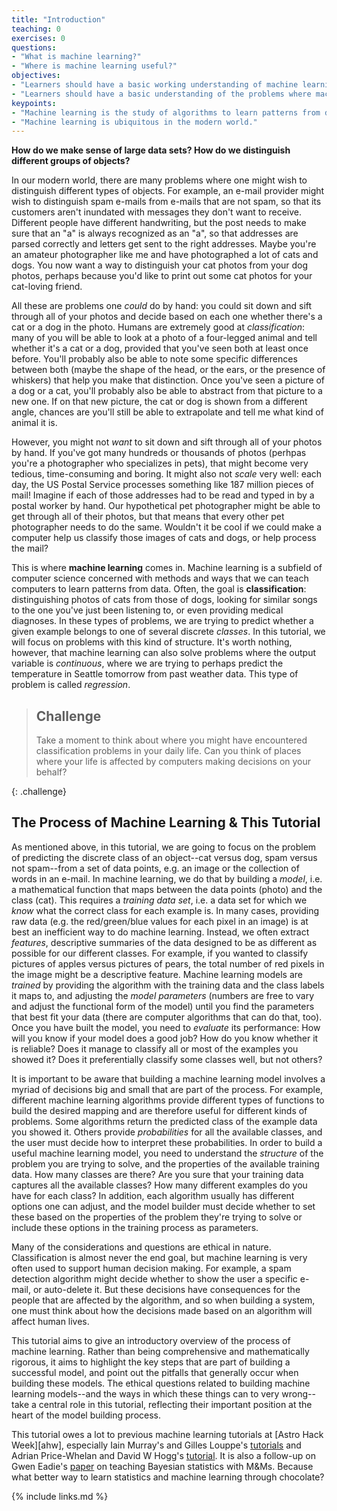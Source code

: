 ```yaml
---
title: "Introduction"
teaching: 0
exercises: 0
questions:
- "What is machine learning?"
- "Where is machine learning useful?"
objectives:
- "Learners should have a basic working understanding of machine learning."
- "Learners should have a basic understanding of the problems where machine learning may be applied."
keypoints:
- "Machine learning is the study of algorithms to learn patterns from data."
- "Machine learning is ubiquitous in the modern world."
---
```


**How do we make sense of large data sets? How do we distinguish different groups of objects?**

In our modern world, there are many problems where one might wish to distinguish different types of 
objects. For example, an e-mail provider might wish to distinguish spam e-mails from e-mails that are 
not spam, so that its customers aren't inundated with messages they don't want to receive. 
Different people have different handwriting, but the post needs to make sure that an "a" is always 
recognized as an "a", so that addresses are parsed correctly and letters get sent to the right addresses.
Maybe you're an amateur photographer like me and have photographed a lot of cats and dogs. You now want a 
way to distinguish your cat photos from your dog photos, perhaps because you'd like to print out some cat 
photos for your cat-loving friend. 

All these are problems one *could* do by hand: you could sit down and sift through all of your photos 
and decide based on each one whether there's a cat or a dog in the photo. Humans are extremely good at 
_classification_: many of you will be able to look at a photo of a four-legged animal and tell whether it's a 
cat or a dog, provided that you've seen both at least once before. You'll probably also be able to note some 
specific differences between both (maybe the shape of the head, or the ears, or the presence of whiskers) that 
help you make that distinction. Once you've seen a picture of a dog or a cat, you'll probably also be able to 
abstract from that picture to a new one. If on that new picture, the cat or dog is shown from a different angle, 
chances are you'll still be able to extrapolate and tell me what kind of animal it is.

However, you might not _want_ to sit down and sift through all of your photos by hand. If you've got many hundreds 
or thousands of photos (perhpas you're a photographer who specializes in pets), that might become very tedious, 
time-consuming and boring. It might also not _scale_ very well: each day, the US Postal Service processes 
something like 187 million pieces of mail! Imagine if each of those addresses had to be read and typed in by a 
postal worker by hand. Our hypothetical pet photographer might be able to get through all of their photos, 
but that means that every other pet photographer needs to do the same. Wouldn't it be cool if we could 
make a computer help us classify those images of cats and dogs, or help process the mail?

This is where **machine learning** comes in. Machine learning is a subfield of computer science concerned with 
methods and ways that we can teach computers to learn patterns from data. Often, the goal is **classification**: 
distinguishing photos of cats from those of dogs, looking for similar songs to the one you've just been 
listening to, or even providing medical diagnoses. In these types of problems, we are trying to predict 
whether a given example belongs to one of several discrete _classes_. In this tutorial, we will focus on 
problems with this kind of structure. It's worth nothing, however, that machine learning can also solve problems 
where the output variable is _continuous_, where we are trying to perhaps predict the temperature in Seattle 
tomorrow from past weather data. This type of problem is called _regression_. 

> ## Challenge
>
> Take a moment to think about where you might have encountered classification problems in your 
> daily life. Can you think of places where your life is affected by computers making decisions on 
> your behalf?
>
{: .challenge}

## The Process of Machine Learning & This Tutorial

As mentioned above, in this tutorial, we are going to focus on the problem of predicting the 
discrete class of an object--cat versus dog, spam versus not spam--from a set of data points, e.g. an 
image or the collection of words in an e-mail. In machine learning, we do that by building a _model_, i.e. 
a mathematical function that maps  between the data points (photo) and the class (cat). This requires a
 _training data set_, i.e. a data set for which we *know* what the correct class for each example is. 
In many cases, providing raw data (e.g. the red/green/blue values for each pixel in an image) is at best 
an inefficient way to do machine learning. Instead, we often extract _features_, descriptive summaries of 
the data designed to be as different as possible for our different classes. For example, if you wanted to 
classify pictures of apples versus pictures of pears, the total number of red pixels in the image might be 
a descriptive feature. Machine learning models are _trained_ by providing the algorithm with the training 
data and the class labels it maps to, and adjusting the _model parameters_ (numbers are free to vary and 
adjust the functional form of the model) until you find the parameters that best fit your data (there are 
computer algorithms that can do that, too). Once you have built the model, you need to _evaluate_ its 
performance: How will you know if your model does a good job? How do you know whether it is reliable? 
Does it manage to classify all or most of the examples you showed it? Does it preferentially 
classify some classes well, but not others?

It is important to be aware that building a machine learning model involves a myriad of decisions big and 
small that are part of the process. For example, different machine learning algorithms provide different 
types of functions to build the desired mapping and are therefore useful for different kinds of problems. 
Some algorithms return the predicted class of the example data you showed it. Others provide _probabilities_ 
for all the available classes, and the user must decide how to interpret these probabilities.
In order to build a useful machine learning model, you need to understand the _structure_ of the problem you 
are trying to solve, and the properties of the available training data. How many classes are there? Are you 
sure that your training data captures all the available classes? How many different examples do you have 
for each class? In addition, each algorithm usually has different options one can adjust, and the model 
builder must decide whether to set these based on the properties of the problem they're trying to solve 
or include these options in the training process as parameters. 

Many of the considerations and questions are ethical in nature. Classification is almost never the 
end goal, but machine learning is very often used to support human decision making. For example, a 
spam detection algorithm might decide whether to show the user a specific e-mail, or auto-delete it. 
But these decisions have consequences for the people that are affected by the algorithm, and so when 
building a system, one must think about how the decisions made based on an algorithm will affect human 
lives.  

This tutorial aims to give an introductory overview of the process of machine learning. Rather than 
being comprehensive and mathematically rigorous, it aims to highlight the key steps that are part of 
building a successful model, and point out the pitfalls that generally occur when building these models.
The ethical questions related to building machine learning models--and the ways in which these things can 
to very wrong--take a central role in this tutorial, reflecting their important position at the heart of 
the model building process. 


This tutorial owes a lot to previous machine learning tutorials at [Astro Hack Week][ahw],
especially Iain Murray's and Gilles Louppe's [tutorials](ml2018) and Adrian Price-Whelan and David W Hogg's [tutorial](ml2017). It is also a follow-up on Gwen Eadie's [paper](mmpaper) on teaching Bayesian statistics with 
M&Ms. Because what better way to learn statistics and machine learning through chocolate?


[ml2018]: https://github.com/AstroHackWeek/AstroHackWeek2018/tree/master/day3_machine_learning
[ml2017]: https://github.com/AstroHackWeek/AstroHackWeek2017/tree/master/day1
[mmpaper]: https://www.tandfonline.com/doi/full/10.1080/10691898.2019.1604106


{% include links.md %}
